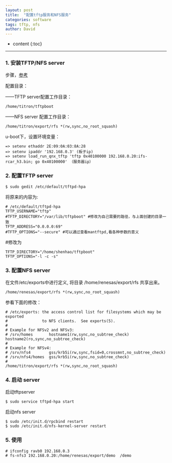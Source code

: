 ```yaml
---
layout: post
title:  "配置tftp服务和NFS服务"
categories: software
tags: tftp, nfs
author: David
---
```


* content
{:toc}

---

### 1. 安装TFTP/NFS server

步骤，[参考](https://www.cnblogs.com/shenhaocn/archive/2011/03/13/1983042.html)				

配置目录：

——TFTP server配置工作目录：
```
/home/titron/tftpboot
```
——NFS server 配置工作目录：
```
/home/titron/export/rfs *(rw,sync,no_root_squash)
```

u-boot下，设置环境变量：
```
=> setenv ethaddr 2E:09:0A:03:8A:28
=> setenv ipaddr '192.168.0.3' (板子ip)
=> setenv load_run_qnx_tftp 'tftp 0x40100000 192.168.0.20:ifs-rcar_h3.bin; go 0x40100000' （服务器ip）
```
					
### 2.	配置TFTP server
```
$ sudo gedit /etc/default/tftpd-hpa				
```					

将原来的内容为:	
```
# /etc/default/tftpd-hpa				
TFTP_USERNAME="tftp"				
#TFTP_DIRECTORY="/var/lib/tftpboot" #修改为自己需要的路径，与上面创建的目录一致				
TFTP_ADDRESS="0.0.0.0:69"				
#TFTP_OPTIONS="--secure" #可以通过查看mantftpd,看各种参数的意义		
```
#修改为				
```
TFTP_DIRECTORY="/home/shenhao/tftpboot"				
TFTP_OPTIONS="-l -c -s"				
```

### 3. 配置NFS server				
在文件/etc/exports中进行定义, 将目录 /home/renesas/export/rfs 共享出来。
```
/home/renesas/export/rfs *(rw,sync,no_root_squash)			
```
参看下面的修改：
```
# /etc/exports: the access control list for filesystems which may be exported
#               to NFS clients.  See exports(5).
#
# Example for NFSv2 and NFSv3:
# /srv/homes       hostname1(rw,sync,no_subtree_check) hostname2(ro,sync,no_subtree_check)
#
# Example for NFSv4:
# /srv/nfs4        gss/krb5i(rw,sync,fsid=0,crossmnt,no_subtree_check)
# /srv/nfs4/homes  gss/krb5i(rw,sync,no_subtree_check)
#
/home/titron/export/rfs *(rw,sync,no_root_squash)
```		

### 4. 启动 server				
					
启动tftpserver				
```
$ sudo service tftpd-hpa start
```
启动nfs server
```
$ sudo /etc/init.d/rpcbind restart 				
$ sudo /etc/init.d/nfs-kernel-server restart
```
					
### 5. 使用
```
# ifconfig ravb0 192.168.0.3				
# fs-nfs3 192.168.0.20:/home/renesas/export/demo  /demo
```

